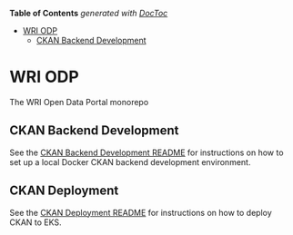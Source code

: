 <!-- START doctoc generated TOC please keep comment here to allow auto update -->
<!-- DON'T EDIT THIS SECTION, INSTEAD RE-RUN doctoc TO UPDATE -->
**Table of Contents**  *generated with [DocToc](https://github.com/thlorenz/doctoc)*

- [WRI ODP](#wri-odp)
  - [CKAN Backend Development](#ckan-backend-development)

<!-- END doctoc generated TOC please keep comment here to allow auto update -->

# WRI ODP

The WRI Open Data Portal monorepo 

## CKAN Backend Development

See the [CKAN Backend Development README](ckan-backend-dev/README.md) for instructions on how to set up a local Docker CKAN backend development environment.

## CKAN Deployment

See the [CKAN Deployment README](ckan-deployment/README.md) for instructions on how to deploy CKAN to EKS.
